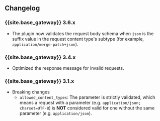 ## Changelog

### {{site.base_gateway}} 3.6.x
* The plugin now validates the request body schema when `json` is the suffix value in the request content type's subtype (for example, `application/merge-patch+json`).

### {{site.base_gateway}} 3.4.x
* Optimized the response message for invalid requests.

### {{site.base_gateway}} 3.1.x
* Breaking changes
    * `allowed_content_types`: The parameter is strictly validated, which means a request with a parameter (e.g. `application/json; charset=UTF-8`) is **NOT** considered valid for one without the same parameter (e.g. `application/json`).
